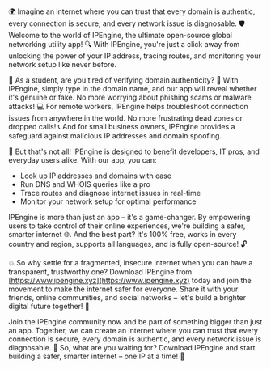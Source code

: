 🌍 Imagine an internet where you can trust that every domain is authentic, every connection is secure, and every network issue is diagnosable. 🛡️ Welcome to the world of IPEngine, the ultimate open-source global networking utility app! 🔍 With IPEngine, you're just a click away from unlocking the power of your IP address, tracing routes, and monitoring your network setup like never before.

📡 As a student, are you tired of verifying domain authenticity? 🤔 With IPEngine, simply type in the domain name, and our app will reveal whether it's genuine or fake. No more worrying about phishing scams or malware attacks! 💻 For remote workers, IPEngine helps troubleshoot connection issues from anywhere in the world. No more frustrating dead zones or dropped calls! 📞 And for small business owners, IPEngine provides a safeguard against malicious IP addresses and domain spoofing.

🚀 But that's not all! IPEngine is designed to benefit developers, IT pros, and everyday users alike. With our app, you can:

* Look up IP addresses and domains with ease
* Run DNS and WHOIS queries like a pro
* Trace routes and diagnose internet issues in real-time
* Monitor your network setup for optimal performance

IPEngine is more than just an app – it's a game-changer. By empowering users to take control of their online experiences, we're building a safer, smarter internet 🌐. And the best part? It's 100% free, works in every country and region, supports all languages, and is fully open-source! 🔓

💥 So why settle for a fragmented, insecure internet when you can have a transparent, trustworthy one? Download IPEngine from [https://www.ipengine.xyz](https://www.ipengine.xyz) today and join the movement to make the internet safer for everyone. Share it with your friends, online communities, and social networks – let's build a brighter digital future together! 🌟

Join the IPEngine community now and be part of something bigger than just an app. Together, we can create an internet where you can trust that every connection is secure, every domain is authentic, and every network issue is diagnosable. 💪 So, what are you waiting for? Download IPEngine and start building a safer, smarter internet – one IP at a time! 🚀